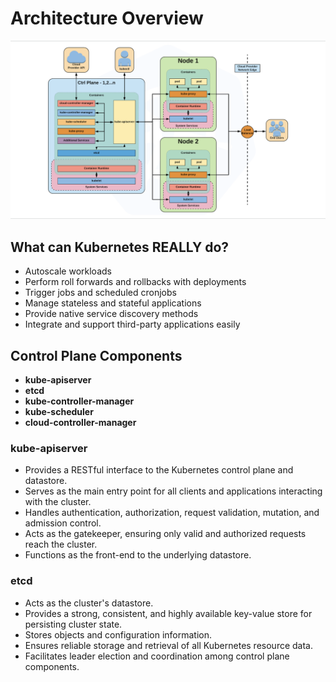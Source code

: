 # Architecture Overview

![Architecture](./img/architecture_img1.png)

## What can Kubernetes REALLY do?

- Autoscale workloads
- Perform roll forwards and rollbacks with deployments
- Trigger jobs and scheduled cronjobs
- Manage stateless and stateful applications
- Provide native service discovery methods
- Integrate and support third-party applications easily

## Control Plane Components

- **kube-apiserver**
- **etcd**
- **kube-controller-manager**
- **kube-scheduler**
- **cloud-controller-manager**
### kube-apiserver

- Provides a RESTful interface to the Kubernetes control plane and datastore.
- Serves as the main entry point for all clients and applications interacting with the cluster.
- Handles authentication, authorization, request validation, mutation, and admission control.
- Acts as the gatekeeper, ensuring only valid and authorized requests reach the cluster.
- Functions as the front-end to the underlying datastore.

### etcd
- Acts as the cluster's datastore.
- Provides a strong, consistent, and highly available key-value store for persisting cluster state.
- Stores objects and configuration information.
- Ensures reliable storage and retrieval of all Kubernetes resource data.
- Facilitates leader election and coordination among control plane components.

